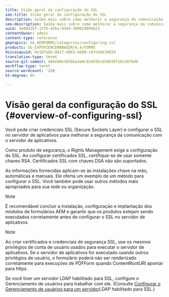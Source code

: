 ```yaml
---
title: Visão geral da configuração do SSL
seo-title: Visão geral da configuração do SSL
description: Saiba mais sobre como melhorar a segurança da comunicação ao configurar o SSL.
seo-description: Saiba mais sobre como melhorar a segurança da comunicação ao configurar o SSL.
uuid: 3e99d2bf-137b-45ba-8384-309624094623
contentOwner: admin
content-type: reference
geptopics: SG_AEMFORMS/categories/configuring_ssl
products: SG_EXPERIENCEMANAGER/6.4/FORMS
discoiquuid: 8e107abb-861f-4063-b600-c87e34639019
translation-type: tm+mt
source-git-commit: d04e08e105bba2e6c92d93bcb58839f1b5307bd8
workflow-type: tm+mt
source-wordcount: '226'
ht-degree: 0%

---
```



# Visão geral da configuração do SSL {#overview-of-configuring-ssl}

Você pode criar credenciais SSL (Secure Sockets Layer) e configurar o SSL no servidor de aplicativos para melhorar a segurança da comunicação com o servidor de aplicativos.

Como produto de segurança, o Rights Management exige a configuração do SSL. Ao configurar certificados SSL, certifique-se de usar somente chaves RSA. Certificados SSL com chaves DSA não são suportados.

As informações fornecidas aplicam-se às instalações chave na mão, automáticas e manuais. Ele oferta um exemplo de um método para configurar o SSL. Você também pode usar outros métodos mais apropriados para sua rede ou organização.

>[!NOTE]
>
>É recomendável concluir a instalação, configuração e implantação dos módulos de formulários AEM e garantir que os produtos estejam sendo executados corretamente antes de configurar o SSL no servidor de aplicativos.

>[!NOTE]
>
>Ao criar certificados e credenciais de segurança SSL, use os mesmos privilégios de conta de usuário usados para executar o servidor de aplicativos. Se o servidor de aplicativos for executado usando outros privilégios de usuário, o formulário poderá não ser renderizado corretamente para execuções de PDFForm quando ContentRootURI apontar para https.

Se você tiver um servidor LDAP habilitado para SSL, configure o Gerenciamento de usuários para trabalhar com ele. (Consulte [Configurar o Gerenciamento de usuários para um servidor](/help/forms/using/admin-help/configure-user-management-ssl-enabled.md#configure-user-management-for-an-ssl-enabled-ldap-server)LDAP habilitado para SSL.)
